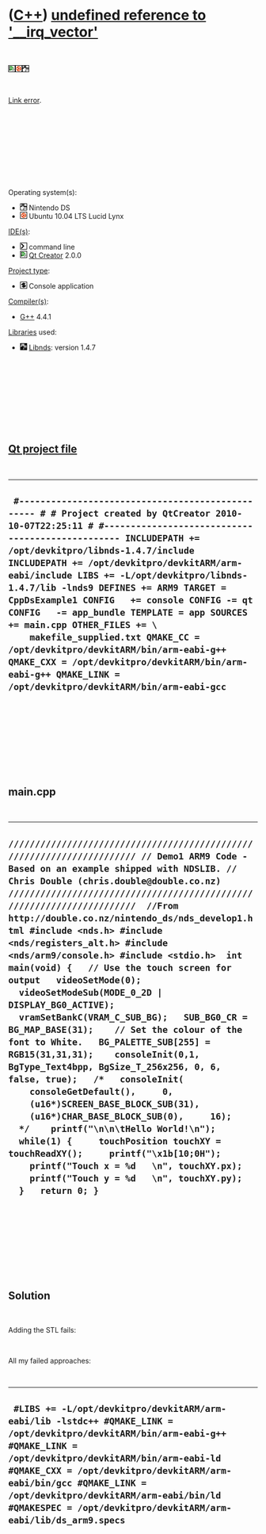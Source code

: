 



 

 

 

 

 

([C++](Cpp.md)) [undefined reference to '\_\_irq\_vector'](CppLinkErrorUndefinedReferenceTo__irq_vector.md)
=============================================================================================================

 

![Qt
Creator](PicQtCreator.png)![Ubuntu](PicUbuntu.png)![NDS](PicNds.png)

 

[Link error](CppLinkError.md).

 

 

 

 

 

Operating system(s):

-   ![NDS](PicNds.png) Nintendo DS
-   ![Ubuntu](PicUbuntu.png) Ubuntu 10.04 LTS Lucid Lynx

[IDE(s)](CppIde.md):

-   ![Command line](PicCl.png) command line
-   ![Qt Creator](PicQtCreator.png) [Qt Creator](CppQtCreator.md) 2.0.0

[Project type](CppQtProjectType.md):

-   ![console](PicConsole.png) Console application

[Compiler(s)](CppCompiler.md):

-   [G++](CppGpp.md) 4.4.1

[Libraries](CppLibrary.md) used:

-   ![Libnds](PicLibnds.png) [Libnds](CppLibnds.md): version 1.4.7

 

 

 

 

 

[Qt project file](CppQtProjectFile.md)
---------------------------------------

 

  -----------------------------------------------------------------------------------------------------------------------------------------------------------------------------------------------------------------------------------------------------------------------------------------------------------------------------------------------------------------------------------------------------------------------------------------------------------------------------------------------------------------------------------------------------------------------------------------------------------------------------------------------------------------------------
  ` #------------------------------------------------- # # Project created by QtCreator 2010-10-07T22:25:11 # #------------------------------------------------- INCLUDEPATH += /opt/devkitpro/libnds-1.4.7/include INCLUDEPATH += /opt/devkitpro/devkitARM/arm-eabi/include LIBS += -L/opt/devkitpro/libnds-1.4.7/lib -lnds9 DEFINES += ARM9 TARGET = CppDsExample1 CONFIG   += console CONFIG -= qt CONFIG   -= app_bundle TEMPLATE = app SOURCES += main.cpp OTHER_FILES += \     makefile_supplied.txt QMAKE_CC = /opt/devkitpro/devkitARM/bin/arm-eabi-g++ QMAKE_CXX = /opt/devkitpro/devkitARM/bin/arm-eabi-g++ QMAKE_LINK = /opt/devkitpro/devkitARM/bin/arm-eabi-gcc`
  -----------------------------------------------------------------------------------------------------------------------------------------------------------------------------------------------------------------------------------------------------------------------------------------------------------------------------------------------------------------------------------------------------------------------------------------------------------------------------------------------------------------------------------------------------------------------------------------------------------------------------------------------------------------------------

 

 

 

 

 

main.cpp
--------

 

  -------------------------------------------------------------------------------------------------------------------------------------------------------------------------------------------------------------------------------------------------------------------------------------------------------------------------------------------------------------------------------------------------------------------------------------------------------------------------------------------------------------------------------------------------------------------------------------------------------------------------------------------------------------------------------------------------------------------------------------------------------------------------------------------------------------------------------------------------------------------------------------------------------------------------------------------------------------------------------------------------------------------------------------------------------------------------------------------------------------------------------------------------------------
  ` ////////////////////////////////////////////////////////////////////// // Demo1 ARM9 Code - Based on an example shipped with NDSLIB. // Chris Double (chris.double@double.co.nz) //////////////////////////////////////////////////////////////////////  //From http://double.co.nz/nintendo_ds/nds_develop1.html #include <nds.h> #include <nds/registers_alt.h> #include <nds/arm9/console.h> #include <stdio.h>  int main(void) {   // Use the touch screen for output   videoSetMode(0);   videoSetModeSub(MODE_0_2D | DISPLAY_BG0_ACTIVE);   vramSetBankC(VRAM_C_SUB_BG);   SUB_BG0_CR = BG_MAP_BASE(31);    // Set the colour of the font to White.   BG_PALETTE_SUB[255] = RGB15(31,31,31);    consoleInit(0,1, BgType_Text4bpp, BgSize_T_256x256, 0, 6, false, true);   /*   consoleInit(     consoleGetDefault(),     0,     (u16*)SCREEN_BASE_BLOCK_SUB(31),     (u16*)CHAR_BASE_BLOCK_SUB(0),     16);   */    printf("\n\n\tHello World!\n");   while(1) {     touchPosition touchXY = touchReadXY();     printf("\x1b[10;0H");     printf("Touch x = %d   \n", touchXY.px);     printf("Touch y = %d   \n", touchXY.py);   }   return 0; } `
  -------------------------------------------------------------------------------------------------------------------------------------------------------------------------------------------------------------------------------------------------------------------------------------------------------------------------------------------------------------------------------------------------------------------------------------------------------------------------------------------------------------------------------------------------------------------------------------------------------------------------------------------------------------------------------------------------------------------------------------------------------------------------------------------------------------------------------------------------------------------------------------------------------------------------------------------------------------------------------------------------------------------------------------------------------------------------------------------------------------------------------------------------------------

 

 

 

 

 

Solution
--------

 

Adding the STL fails:

 

All my failed approaches:

 

  ------------------------------------------------------------------------------------------------------------------------------------------------------------------------------------------------------------------------------------------------------------------------------------------------------------------------------------------------------------
  ` #LIBS += -L/opt/devkitpro/devkitARM/arm-eabi/lib -lstdc++ #QMAKE_LINK = /opt/devkitpro/devkitARM/bin/arm-eabi-g++ #QMAKE_LINK = /opt/devkitpro/devkitARM/bin/arm-eabi-ld #QMAKE_CXX = /opt/devkitpro/devkitARM/arm-eabi/bin/gcc #QMAKE_LINK = /opt/devkitpro/devkitARM/arm-eabi/bin/ld #QMAKESPEC = /opt/devkitpro/devkitARM/arm-eabi/lib/ds_arm9.specs`
  ------------------------------------------------------------------------------------------------------------------------------------------------------------------------------------------------------------------------------------------------------------------------------------------------------------------------------------------------------------

 

 

 

 

 





 



